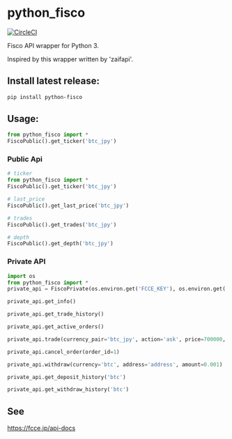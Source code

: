 # python_fisco

[![CircleCI](https://circleci.com/bb/smapira/python-fisco.svg?style=svg)](https://circleci.com/bb/smapira/python-fisco)

Fisco API wrapper for Python 3.

Inspired by this wrapper written by 'zaifapi'.
 
## Install latest release:

```bash
pip install python-fisco
```

## Usage:

```python
from python_fisco import *
FiscoPublic().get_ticker('btc_jpy')
```

### Public Api

```python
# ticker
from python_fisco import *
FiscoPublic().get_ticker('btc_jpy')

# last_price
FiscoPublic().get_last_price('btc_jpy')

# trades
FiscoPublic().get_trades('btc_jpy')

# depth
FiscoPublic().get_depth('btc_jpy')

```

### Private API

```python
import os
from python_fisco import *
private_api = FiscoPrivate(os.environ.get('FCCE_KEY'), os.environ.get('FCCE_SECRET'))

private_api.get_info()

private_api.get_trade_history()

private_api.get_active_orders()

private_api.trade(currency_pair='btc_jpy', action='ask', price=700000, amount=0.001)

private_api.cancel_order(order_id=1)

private_api.withdraw(currency='btc', address='address', amount=0.001)

private_api.get_deposit_history('btc')

private_api.get_withdraw_history('btc')
```


## See

https://fcce.jp/api-docs
